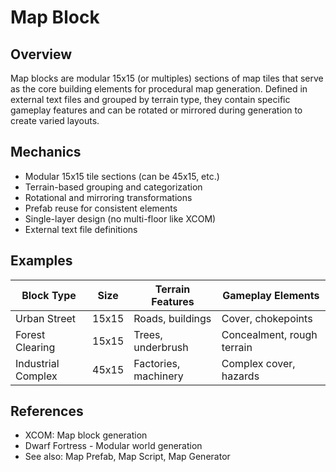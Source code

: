 # Map Block

## Overview
Map blocks are modular 15x15 (or multiples) sections of map tiles that serve as the core building elements for procedural map generation. Defined in external text files and grouped by terrain type, they contain specific gameplay features and can be rotated or mirrored during generation to create varied layouts.

## Mechanics
- Modular 15x15 tile sections (can be 45x15, etc.)
- Terrain-based grouping and categorization
- Rotational and mirroring transformations
- Prefab reuse for consistent elements
- Single-layer design (no multi-floor like XCOM)
- External text file definitions

## Examples
| Block Type | Size | Terrain Features | Gameplay Elements |
|------------|------|------------------|-------------------|
| Urban Street | 15x15 | Roads, buildings | Cover, chokepoints |
| Forest Clearing | 15x15 | Trees, underbrush | Concealment, rough terrain |
| Industrial Complex | 45x15 | Factories, machinery | Complex cover, hazards |

## References
- XCOM: Map block generation
- Dwarf Fortress - Modular world generation
- See also: Map Prefab, Map Script, Map Generator